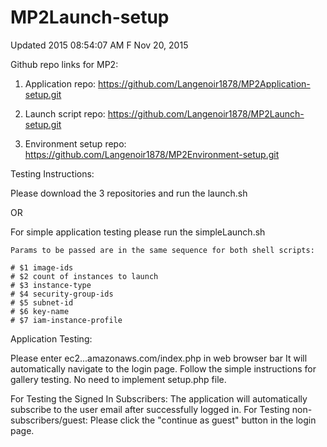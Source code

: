 # MP2Launch-setup
Updated 2015 08:54:07 AM F Nov 20, 2015

Github repo links for MP2:

1. Application repo:
https://github.com/Langenoir1878/MP2Application-setup.git

2. Launch script repo:
https://github.com/Langenoir1878/MP2Launch-setup.git

3. Environment setup repo:
https://github.com/Langenoir1878/MP2Environment-setup.git




Testing Instructions:

Please download the 3 repositories and run the launch.sh 

OR

For simple application testing please run the simpleLaunch.sh



	Params to be passed are in the same sequence for both shell scripts:

	# $1 image-ids
	# $2 count of instances to launch
	# $3 instance-type
	# $4 security-group-ids
	# $5 subnet-id
	# $6 key-name
	# $7 iam-instance-profile


Application Testing:



Please enter ec2...amazonaws.com/index.php in web browser bar 
It will automatically navigate to the login page. 
Follow the simple instructions for gallery testing. 
No need to implement setup.php file.

For Testing the Signed In Subscribers:
The application will automatically subscribe to the user email after successfully logged in.
For Testing non-subscribers/guest:
Please click the "continue as guest" button in the login page.


